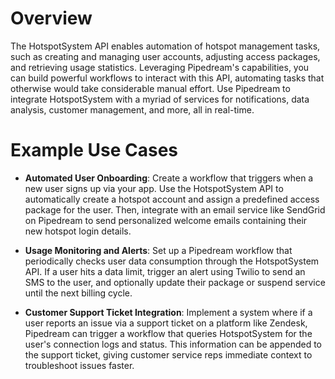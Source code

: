 # Overview

The HotspotSystem API enables automation of hotspot management tasks, such as creating and managing user accounts, adjusting access packages, and retrieving usage statistics. Leveraging Pipedream's capabilities, you can build powerful workflows to interact with this API, automating tasks that otherwise would take considerable manual effort. Use Pipedream to integrate HotspotSystem with a myriad of services for notifications, data analysis, customer management, and more, all in real-time.

# Example Use Cases

- **Automated User Onboarding**: Create a workflow that triggers when a new user signs up via your app. Use the HotspotSystem API to automatically create a hotspot account and assign a predefined access package for the user. Then, integrate with an email service like SendGrid on Pipedream to send personalized welcome emails containing their new hotspot login details.

- **Usage Monitoring and Alerts**: Set up a Pipedream workflow that periodically checks user data consumption through the HotspotSystem API. If a user hits a data limit, trigger an alert using Twilio to send an SMS to the user, and optionally update their package or suspend service until the next billing cycle.

- **Customer Support Ticket Integration**: Implement a system where if a user reports an issue via a support ticket on a platform like Zendesk, Pipedream can trigger a workflow that queries HotspotSystem for the user's connection logs and status. This information can be appended to the support ticket, giving customer service reps immediate context to troubleshoot issues faster.
